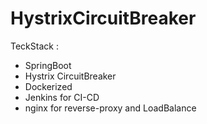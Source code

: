 # HystrixCircuitBreaker

TeckStack :
 - SpringBoot
 - Hystrix CircuitBreaker
 - Dockerized
 - Jenkins for CI-CD
 - nginx for reverse-proxy and LoadBalance

